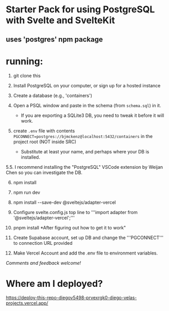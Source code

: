 # Starter Pack for using PostgreSQL with Svelte and SvelteKit

## uses 'postgres' npm package

# running:

1. git clone this

2. Install PostgreSQL on your computer, or sign up for a hosted instance

3. Create a database (e.g., 'containers')

4. Open a PSQL window and paste in the schema (from ```schema.sql```) in it.
   * If you are exporting a SQLite3 DB, you need to tweak it before it will work.

5. create ```.env``` file with contents ```PGCONNECT=postgres://bjmckenz@localhost:5432/containers``` in the project root (NOT inside SRC)
   * Substitute at least your name, and perhaps where your DB is installed.

5.5. I recommend installing the "PostgreSQL" VSCode extension by Weijan Chen so you can investigate the DB.

6. npm install

7. npm run dev

8. npm install --save-dev @sveltejs/adapter-vercel

9. Configure svelte.config.js top line to '''import adapter from '@sveltejs/adapter-vercel';'''

10. pnpm install *After figuring out how to get it to work"

11. Create Supabase account, set up DB and change the '''PGCONNECT''' to connection URL provided

12. Make Vercel Account and add the .env file to environment variables.

*Comments and feedback welcome!*

# Where am I deployed?

<https://deploy-this-repo-diegov5498-prvexrgk0-diego-velas-projects.vercel.app/>


